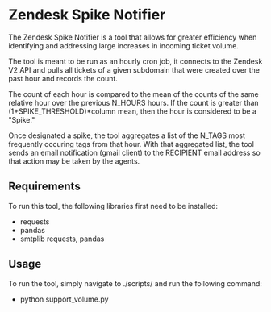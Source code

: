 # Zendesk Spike Notifier
The Zendesk Spike Notifier is a tool that allows for greater efficiency when identifying and addressing large increases in incoming ticket volume. 

The tool is meant to be run as an hourly cron job, it connects to the Zendesk V2 API and pulls all tickets of a given subdomain that were created over the past hour and records the count. 

The count of each hour is compared to the mean of the counts of the same relative hour over the previous N_HOURS hours. If the count is greater than (1+SPIKE_THRESHOLD)*column mean, then the hour is considered to be a "Spike." 

Once designated a spike, the tool aggregates a list of the N_TAGS most frequently occuring tags from that hour. With that aggregated list, the tool sends an email notification (gmail client) to the RECIPIENT email address so that action may be taken by the agents. 

## Requirements
To run this tool, the following libraries first need to be installed: 
  * requests
  * pandas
  * smtplib
requests, pandas 

## Usage
To run the tool, simply navigate to ./scripts/ and run the following command: 
  * python support_volume.py
